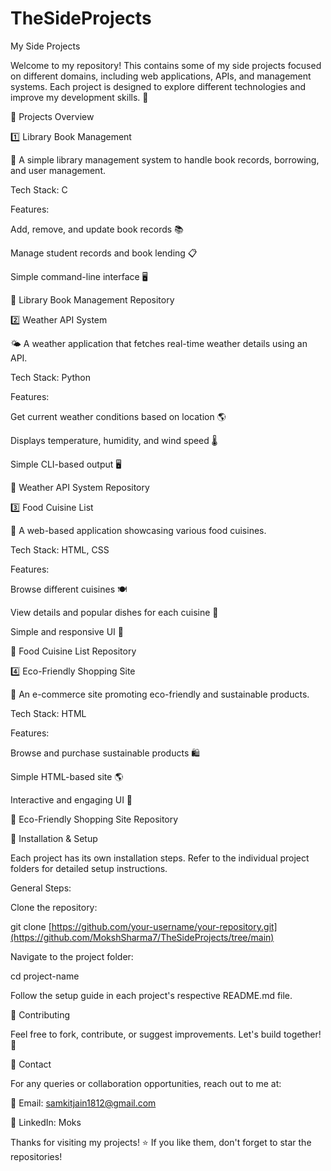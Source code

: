# TheSideProjects

 My Side Projects

Welcome to my repository! This contains some of my side projects focused on different domains, including web applications, APIs, and management systems. Each project is designed to explore different technologies and improve my development skills. 🚀

📂 Projects Overview

1️⃣ Library Book Management

📖 A simple library management system to handle book records, borrowing, and user management.

Tech Stack: C

Features:

Add, remove, and update book records 📚

Manage student records and book lending 📋

Simple command-line interface 🖥️

📌 Library Book Management Repository

2️⃣ Weather API System

🌤️ A weather application that fetches real-time weather details using an API.

Tech Stack: Python

Features:

Get current weather conditions based on location 🌎

Displays temperature, humidity, and wind speed 🌡️

Simple CLI-based output 🖥️

📌 Weather API System Repository

3️⃣ Food Cuisine List

🍔 A web-based application showcasing various food cuisines.

Tech Stack: HTML, CSS

Features:

Browse different cuisines 🍽️

View details and popular dishes for each cuisine 🥗

Simple and responsive UI 📱

📌 Food Cuisine List Repository

4️⃣ Eco-Friendly Shopping Site

🌱 An e-commerce site promoting eco-friendly and sustainable products.

Tech Stack: HTML

Features:

Browse and purchase sustainable products 🛍️

Simple HTML-based site 🌎

Interactive and engaging UI 💚

📌 Eco-Friendly Shopping Site Repository

🔧 Installation & Setup

Each project has its own installation steps. Refer to the individual project folders for detailed setup instructions.

General Steps:

Clone the repository:

git clone [https://github.com/your-username/your-repository.git](https://github.com/MokshSharma7/TheSideProjects/tree/main)

Navigate to the project folder:

cd project-name

Follow the setup guide in each project's respective README.md file.

🤝 Contributing

Feel free to fork, contribute, or suggest improvements. Let's build together! 🚀

📩 Contact

For any queries or collaboration opportunities, reach out to me at:

📧 Email: samkitjain1812@gmail.com

💼 LinkedIn: Moks

Thanks for visiting my projects! ⭐ If you like them, don't forget to star the repositories!
